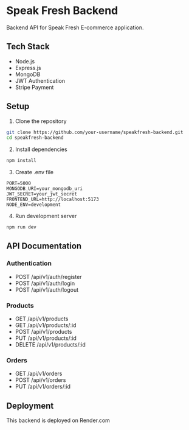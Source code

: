 # Speak Fresh Backend

Backend API for Speak Fresh E-commerce application.

## Tech Stack

- Node.js
- Express.js
- MongoDB
- JWT Authentication
- Stripe Payment

## Setup

1. Clone the repository
```bash
git clone https://github.com/your-username/speakfresh-backend.git
cd speakfresh-backend
```

2. Install dependencies
```bash
npm install
```

3. Create .env file
```env
PORT=5000
MONGODB_URI=your_mongodb_uri
JWT_SECRET=your_jwt_secret
FRONTEND_URL=http://localhost:5173
NODE_ENV=development
```

4. Run development server
```bash
npm run dev
```

## API Documentation

### Authentication
- POST /api/v1/auth/register
- POST /api/v1/auth/login
- POST /api/v1/auth/logout

### Products
- GET /api/v1/products
- GET /api/v1/products/:id
- POST /api/v1/products
- PUT /api/v1/products/:id
- DELETE /api/v1/products/:id

### Orders
- GET /api/v1/orders
- POST /api/v1/orders
- PUT /api/v1/orders/:id

## Deployment

This backend is deployed on Render.com 